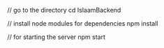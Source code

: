 // go to the directory
cd IslaamBackend

// install node modules for dependencies
npm install

// for starting the server
npm start
